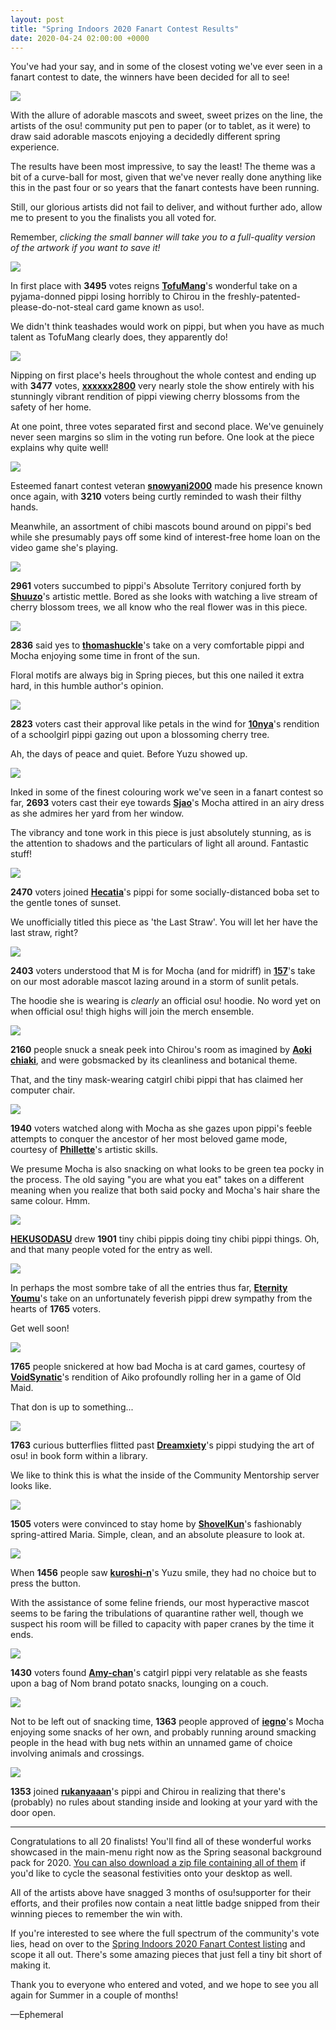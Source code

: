 ```yaml
---
layout: post
title: "Spring Indoors 2020 Fanart Contest Results"
date: 2020-04-24 02:00:00 +0000
---
```


You've had your say, and in some of the closest voting we've ever seen in a fanart contest to date, the winners have been decided for all to see!

![](https://assets.ppy.sh/contests/92/winner-header.jpg)

With the allure of adorable mascots and sweet, sweet prizes on the line, the artists of the osu! community put pen to paper (or to tablet, as it were) to draw said adorable mascots enjoying a decidedly different spring experience.

The results have been most impressive, to say the least! The theme was a bit of a curve-ball for most, given that we've never really done anything like this in the past four or so years that the fanart contests have been running. 

Still, our glorious artists did not fail to deliver, and without further ado, allow me to present to you the finalists you all voted for.

Remember, *clicking the small banner will take you to a full-quality version of the artwork if you want to save it!*

[![](https://assets.ppy.sh/contests/92/banners/TofuMang.jpg)](https://assets.ppy.sh/contests/92/winners/TofuMang.png)

In first place with **3495** votes reigns [**TofuMang**](https://osu.ppy.sh/users/4817223)'s wonderful take on a pyjama-donned pippi losing horribly to Chirou in the freshly-patented-please-do-not-steal card game known as uso!.

We didn't think teashades would work on pippi, but when you have as much talent as TofuMang clearly does, they apparently do!

[![](https://assets.ppy.sh/contests/92/banners/xxxxxx2800.jpg)](https://assets.ppy.sh/contests/92/winners/xxxxxx2800.png)

Nipping on first place's heels throughout the whole contest and ending up with **3477** votes, [**xxxxxx2800**](https://osu.ppy.sh/users/4084853) very nearly stole the show entirely with his stunningly vibrant rendition of pippi viewing cherry blossoms from the safety of her home.

At one point, three votes separated first and second place. We've genuinely never seen margins so slim in the voting run before. One look at the piece explains why quite well!

[![](https://assets.ppy.sh/contests/92/banners/snowyani2000.jpg)](https://assets.ppy.sh/contests/92/winners/snowyani2000.png)

Esteemed fanart contest veteran [**snowyani2000**](https://osu.ppy.sh/users/2691590) made his presence known once again, with **3210** voters being curtly reminded to wash their filthy hands.

Meanwhile, an assortment of chibi mascots bound around on pippi's bed while she presumably pays off some kind of interest-free home loan on the video game she's playing.

[![](https://assets.ppy.sh/contests/92/banners/Shuuzo.jpg)](https://assets.ppy.sh/contests/92/winners/Shuuzo.png)

**2961** voters succumbed to pippi's Absolute Territory conjured forth by [**Shuuzo**](https://osu.ppy.sh/users/3661521)'s artistic mettle. Bored as she looks with watching a live stream of cherry blossom trees, we all know who the real flower was in this piece.

[![](https://assets.ppy.sh/contests/92/banners/thomashuckle.jpg)](https://assets.ppy.sh/contests/92/winners/thomashuckle.png)

**2836** said yes to [**thomashuckle**](https://osu.ppy.sh/users/14471273)'s take on a very comfortable pippi and Mocha enjoying some time in front of the sun.

Floral motifs are always big in Spring pieces, but this one nailed it extra hard, in this humble author's opinion.

[![](https://assets.ppy.sh/contests/92/banners/10nya.jpg)](https://assets.ppy.sh/contests/92/winners/10nya.png)

**2823** voters cast their approval like petals in the wind for [**10nya**](https://osu.ppy.sh/users/678794)'s rendition of a schoolgirl pippi gazing out upon a blossoming cherry tree.

Ah, the days of peace and quiet. Before Yuzu showed up.

[![](https://assets.ppy.sh/contests/92/banners/Sjao.jpg)](https://assets.ppy.sh/contests/92/winners/Sjao.png)

Inked in some of the finest colouring work we've seen in a fanart contest so far, **2693** voters cast their eye towards [**Sjao**](https://osu.ppy.sh/users/7295733)'s Mocha attired in an airy dress as she admires her yard from her window.

The vibrancy and tone work in this piece is just absolutely stunning, as is the attention to shadows and the particulars of light all around. Fantastic stuff!

[![](https://assets.ppy.sh/contests/92/banners/Hecatia.jpg)](https://assets.ppy.sh/contests/92/winners/Hecatia.png)

**2470** voters joined [**Hecatia**](https://osu.ppy.sh/users/8244635)'s pippi for some socially-distanced boba set to the gentle tones of sunset.

We unofficially titled this piece as 'the Last Straw'. You will let her have the last straw, right?

[![](https://assets.ppy.sh/contests/92/banners/157.jpg)](https://assets.ppy.sh/contests/92/winners/157.png)

**2403** voters understood that M is for Mocha (and for midriff) in [**157**](https://osu.ppy.sh/users/9315038)'s take on our most adorable mascot lazing around in a storm of sunlit petals.

The hoodie she is wearing is *clearly* an official osu! hoodie. No word yet on when official osu! thigh highs will join the merch ensemble.

[![](https://assets.ppy.sh/contests/92/banners/Aoki%20chiaki.jpg)](https://assets.ppy.sh/contests/92/winners/Aoki%20chiaki.png)

**2160** people snuck a sneak peek into Chirou's room as imagined by [**Aoki chiaki**](https://osu.ppy.sh/users/7692958), and were gobsmacked by its cleanliness and botanical theme.

That, and the tiny mask-wearing catgirl chibi pippi that has claimed her computer chair.

[![](https://assets.ppy.sh/contests/92/banners/Phillette.jpg)](https://assets.ppy.sh/contests/92/winners/Phillette.png)

**1940** voters watched along with Mocha as she gazes upon pippi's feeble attempts to conquer the ancestor of her most beloved game mode, courtesy of [**Phillette**](https://osu.ppy.sh/users/9457944)'s artistic skills.

We presume Mocha is also snacking on what looks to be green tea pocky in the process. The old saying "you are what you eat" takes on a different meaning when you realize that both said pocky and Mocha's hair share the same colour. Hmm.

[![](https://assets.ppy.sh/contests/92/banners/HEKUSODASU.jpg)](https://assets.ppy.sh/contests/92/winners/HEKUSODASU.png)

[**HEKUSODASU**](https://osu.ppy.sh/users/9044692) drew **1901** tiny chibi pippis doing tiny chibi pippi things. Oh, and that many people voted for the entry as well.

[![](https://assets.ppy.sh/contests/92/banners/Eternity%20Youmu.jpg)](https://assets.ppy.sh/contests/92/winners/Eternity%20Youmu.png)

In perhaps the most sombre take of all the entries thus far, [**Eternity Youmu**](https://osu.ppy.sh/users/1012268)'s take on an unfortunately feverish pippi drew sympathy from the hearts of **1765** voters.

Get well soon!

[![](https://assets.ppy.sh/contests/92/banners/VoidSynatic.jpg)](https://assets.ppy.sh/contests/92/winners/VoidSynatic.png)

**1765** people snickered at how bad Mocha is at card games, courtesy of [**VoidSynatic**](https://osu.ppy.sh/users/8270353)'s rendition of Aiko profoundly rolling her in a game of Old Maid.

That don is up to something...

[![](https://assets.ppy.sh/contests/92/banners/Dreamxiety.jpg)](https://assets.ppy.sh/contests/92/winners/Dreamxiety.png)

**1763** curious butterflies flitted past [**Dreamxiety**](https://osu.ppy.sh/users/13103233)'s pippi studying the art of osu! in book form within a library.

We like to think this is what the inside of the Community Mentorship server looks like.

[![](https://assets.ppy.sh/contests/92/banners/ShovelKun.jpg)](https://assets.ppy.sh/contests/92/winners/ShovelKun.png)

**1505** voters were convinced to stay home by [**ShovelKun**](https://osu.ppy.sh/users/9948284)'s fashionably spring-attired Maria. Simple, clean, and an absolute pleasure to look at.

[![](https://assets.ppy.sh/contests/92/banners/kuroshi-n.jpg)](https://assets.ppy.sh/contests/92/winners/kuroshi-n.png)

When **1456** people saw [**kuroshi-n**](https://osu.ppy.sh/users/9887975)'s Yuzu smile, they had no choice but to press the button. 

With the assistance of some feline friends, our most hyperactive mascot seems to be faring the tribulations of quarantine rather well, though we suspect his room will be filled to capacity with paper cranes by the time it ends.

[![](https://assets.ppy.sh/contests/92/banners/Amy-chan.jpg)](https://assets.ppy.sh/contests/92/winners/Amy-chan.png)

**1430** voters found [**Amy-chan**](https://osu.ppy.sh/users/5213909)'s catgirl pippi very relatable as she feasts upon a bag of Nom brand potato snacks, lounging on a couch.

[![](https://assets.ppy.sh/contests/92/banners/iegno.jpg)](https://assets.ppy.sh/contests/92/winners/iegno.png)

Not to be left out of snacking time, **1363** people approved of [**iegno**](https://osu.ppy.sh/users/7736026)'s Mocha enjoying some snacks of her own, and probably running around smacking people in the head with bug nets within an unnamed game of choice involving animals and crossings.

[![](https://assets.ppy.sh/contests/92/banners/rukanyaaan.jpg)](https://assets.ppy.sh/contests/92/winners/rukanyaaan.png)

**1353** joined [**rukanyaaan**](https://osu.ppy.sh/users/16690734)'s pippi and Chirou in realizing that there's (probably) no rules about standing inside and looking at your yard with the door open.

---

Congratulations to all 20 finalists! You'll find all of these wonderful works showcased in the main-menu right now as the Spring seasonal background pack for 2020. [You can also download a zip file containing all of them](https://assets.ppy.sh/contests/92/winners/winners.zip) if you'd like to cycle the seasonal festivities onto your desktop as well.

All of the artists above have snagged 3 months of osu!supporter for their efforts, and their profiles now contain a neat little badge snipped from their winning pieces to remember the win with.

If you're interested to see where the full spectrum of the community's vote lies, head on over to the [Spring Indoors 2020 Fanart Contest listing](https://osu.ppy.sh/community/contests/92) and scope it all out. There's some amazing pieces that just fell a tiny bit short of making it.

Thank you to everyone who entered and voted, and we hope to see you all again for Summer in a couple of months!

—Ephemeral
